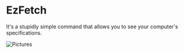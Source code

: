 # EzFetch
It's a stupidly simple command that allows you to see your computer's specifications.

![Pictures](https://i.imgur.com/FnfR3WS.png)
